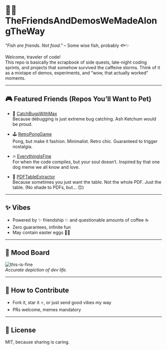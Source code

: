 # 🌊🐠 TheFriendsAndDemosWeMadeAlongTheWay
*"Fish are friends. Not food."* – Some wise fish, probably 🐟✨

Welcome, traveler of code!  
This repo is basically the scrapbook of side quests, late-night coding sprints, and projects that somehow survived the caffeine storms. Think of it as a mixtape of demos, experiments, and “wow, that actually worked” moments.

---

## 🎮 Featured Friends (Repos You’ll Want to Pet)
- 🐛 [CatchBugsWithMax](https://github.com/Manaiakalani/CatchBugsWithMax)  
   Because debugging is just extreme bug catching. Ash Ketchum would be proud.  

- 🕹️ [RetroPongGame](https://github.com/Manaiakalani/RetroPongGame)  
   Pong, but make it fashion. Minimalist. Retro chic. Guaranteed to trigger nostalgia.  

- 🔥 [EverythingIsFine](https://github.com/Manaiakalani/EverythingIsFine)  
   For when the code compiles, but your soul doesn’t. Inspired by that one dog meme we all know and love.  

- 📑 [PDFTableExtractor](https://github.com/Manaiakalani/PDFTableExtractor)  
   Because sometimes you just want the table. Not the whole PDF. Just the table. (No shade to PDFs, but… 🙃)  

---

## ✨ Vibes
- Powered by ✨ friendship ✨ and questionable amounts of coffee ☕  
- Zero guarantees, infinite fun  
- May contain easter eggs 🥚🐇  

---

## 📸 Mood Board
![this-is-fine](https://i.giphy.com/Jrl4FlTaymFFbNiwU5.webp)  
*Accurate depiction of dev life.*

---

## 🚀 How to Contribute
- Fork it, star it ⭐, or just send good vibes my way  
- PRs welcome, memes mandatory  

---

## 📜 License
MIT, because sharing is caring.

